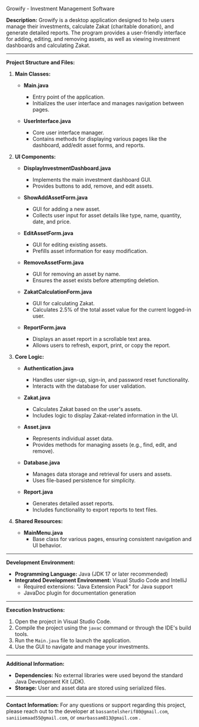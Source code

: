 
Growify - Investment Management Software


**Description:**
Growify is a desktop application designed to help users manage their investments, calculate Zakat (charitable donation), and generate detailed reports. The program provides a user-friendly interface for adding, editing, and removing assets, as well as viewing investment dashboards and calculating Zakat.

---

**Project Structure and Files:**

1. **Main Classes:**
   - **Main.java**
     - Entry point of the application.
     - Initializes the user interface and manages navigation between pages.

   - **UserInterface.java**
     - Core user interface manager.
     - Contains methods for displaying various pages like the dashboard, add/edit asset forms, and reports.

2. **UI Components:**
   - **DisplayInvestmentDashboard.java**
     - Implements the main investment dashboard GUI.
     - Provides buttons to add, remove, and edit assets.

   - **ShowAddAssetForm.java**
     - GUI for adding a new asset.
     - Collects user input for asset details like type, name, quantity, date, and price.

   - **EditAssetForm.java**
     - GUI for editing existing assets.
     - Prefills asset information for easy modification.

   - **RemoveAssetForm.java**
     - GUI for removing an asset by name.
     - Ensures the asset exists before attempting deletion.

   - **ZakatCalculationForm.java**
     - GUI for calculating Zakat.
     - Calculates 2.5% of the total asset value for the current logged-in user.

   - **ReportForm.java**
     - Displays an asset report in a scrollable text area.
     - Allows users to refresh, export, print, or copy the report.

3. **Core Logic:**
   - **Authentication.java**
     - Handles user sign-up, sign-in, and password reset functionality.
     - Interacts with the database for user validation.

   - **Zakat.java**
     - Calculates Zakat based on the user's assets.
     - Includes logic to display Zakat-related information in the UI.

   - **Asset.java**
     - Represents individual asset data.
     - Provides methods for managing assets (e.g., find, edit, and remove).

   - **Database.java**
     - Manages data storage and retrieval for users and assets.
     - Uses file-based persistence for simplicity.

   - **Report.java**
     - Generates detailed asset reports.
     - Includes functionality to export reports to text files.

4. **Shared Resources:**
   - **MainMenu.java**
     - Base class for various pages, ensuring consistent navigation and UI behavior.

---

**Development Environment:**
- **Programming Language:** Java (JDK 17 or later recommended)
- **Integrated Development Environment:** Visual Studio Code and IntelliJ
  - Required extensions: "Java Extension Pack" for Java support
  - JavaDoc plugin for documentation generation

---

**Execution Instructions:**
1. Open the project in Visual Studio Code.
2. Compile the project using the `javac` command or through the IDE's build tools.
3. Run the `Main.java` file to launch the application.
4. Use the GUI to navigate and manage your investments.

---

**Additional Information:**
- **Dependencies:** No external libraries were used beyond the standard Java Development Kit (JDK).
- **Storage:** User and asset data are stored using serialized files.

---

**Contact Information:**
For any questions or support regarding this project, please reach out to the developer at `bassantelsherif80@gmail.com`, `saniiiemaad55@gmail.com`, or `omarbassam813@gmail.com` .

